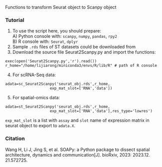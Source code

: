 Functions to transform Seurat object to Scanpy object

### Tutorial
1. To use the script here, you should prepare:  
A) Python console with: `scanpy`, `numpy`, `pandas`, `rpy2`  
B) R console with: `Seurat`, `dplyr`  
3. Sample `.rds` files of ST datasets could be downloaded from  
4. Download the source file Seurat2Scanpy.py and import the functions:  
```
exec(open('Seurat2Scanpy.py','r').read())  
r_home="/home/lijiarong/miniconda3/envs/R/lib/R" # path of R console 
```
4. For scRNA-Seq data:  
```
adata=sc_Seurat2Scanpy('seurat_obj.rds',r_home,
                    exp_mat_slot=['RNA','data'])
```
5. For spatial-omics data:  
```
adata=st_Seurat2Scanpy('seurat_obj.rds',r_home,
                    exp_mat_slot=['RNA','data'],res_type='lowres')
```
`exp_mat_slot` is a list with `assay` and `slot` name of expression matrix in seurat object to export to `adata.X`.

### Citation
Wang H, Li J, Jing S, et al. SOAPy: a Python package to dissect spatial architecture, dynamics and communication[J]. bioRxiv, 2023: 2023.12. 21.572725.
